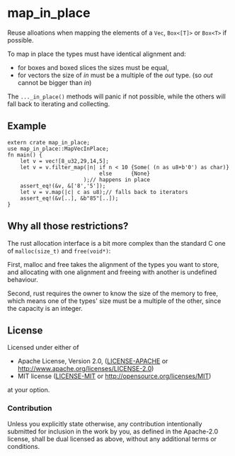 # map_in_place

Reuse alloations when mapping the elements of a `Vec`, `Box<[T]>` or `Box<T>`
if possible.

To map in place the types must have identical alignment and:

* for boxes and boxed slices the sizes must be equal,
* for vectors the size of *in* must be a multiple of the *out* type.
  (so *out* cannot be bigger than *in*)

The `..._in_place()` methods will panic if not possible,
while the others will fall back to iterating and collecting.

## Example

```
extern crate map_in_place;
use map_in_place::MapVecInPlace;
fn main() {
    let v = vec![8_u32,29,14,5];
    let v = v.filter_map(|n| if n < 10 {Some( (n as u8+b'0') as char)}
                             else      {None}
                        );// happens in place
    assert_eq!(&v, &['8','5']);
    let v = v.map(|c| c as u8);// falls back to iterators
    assert_eq!(&v[..], &b"85"[..]);
}
```

## Why all those restrictions?  
The rust allocation interface is a bit more complex than the standard C one of
`malloc(size_t)` and `free(void*)`:

First, malloc and free takes the alignment of the types you want to store, and allocating with one alignment and freeing with another is undefined behaviour.

Second, rust requires the owner to know the size of the memory to free, which means one of the types' size must be a multiple of the other, since the capacity is an integer.  

## License

Licensed under either of

 * Apache License, Version 2.0, ([LICENSE-APACHE](LICENSE-APACHE) or http://www.apache.org/licenses/LICENSE-2.0)
 * MIT license ([LICENSE-MIT](LICENSE-MIT) or http://opensource.org/licenses/MIT)

at your option.

### Contribution

Unless you explicitly state otherwise, any contribution intentionally
submitted for inclusion in the work by you, as defined in the Apache-2.0
license, shall be dual licensed as above, without any additional terms or
conditions.
